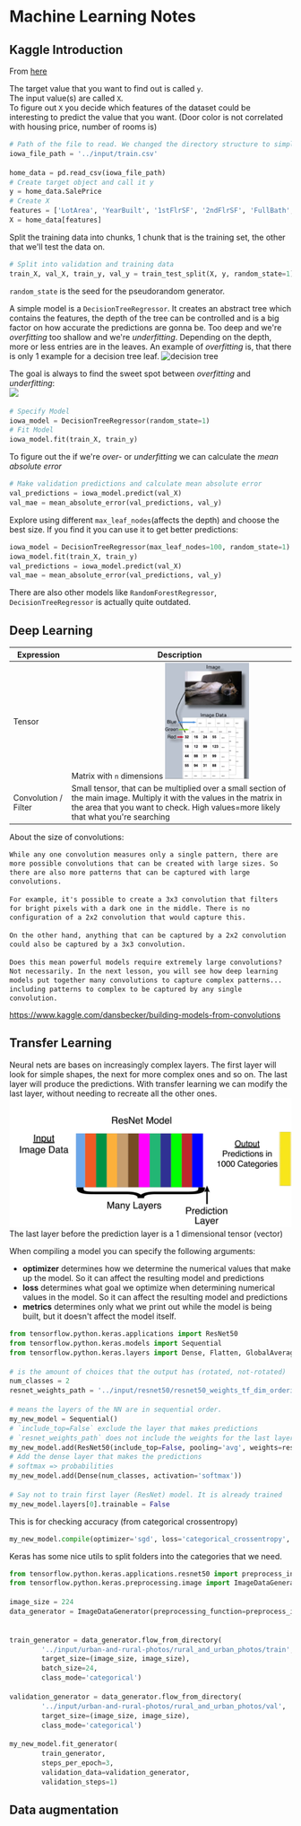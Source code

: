 # Machine Learning Notes

## Kaggle Introduction
From [here](https://www.kaggle.com/learn/intro-to-machine-learning)  

The target value that you want to find out is called `y`.  
The input value(s) are called `X`.  
To figure out `X` you decide which features of the dataset could be interesting to predict the value that you want. (Door color is not correlated with housing price, number of rooms is)
```python
# Path of the file to read. We changed the directory structure to simplify submitting to a competition
iowa_file_path = '../input/train.csv'

home_data = pd.read_csv(iowa_file_path)
# Create target object and call it y
y = home_data.SalePrice
# Create X
features = ['LotArea', 'YearBuilt', '1stFlrSF', '2ndFlrSF', 'FullBath', 'BedroomAbvGr', 'TotRmsAbvGrd']
X = home_data[features]
```

Split the training data into chunks, 1 chunk that is the training set, the other that we'll test the data on.
```python
# Split into validation and training data
train_X, val_X, train_y, val_y = train_test_split(X, y, random_state=1)
```
`random_state` is the seed for the pseudorandom generator.

A simple model is a `DecisionTreeRegressor`. It creates an abstract tree which contains the features, the depth of the tree can be controlled and is a big factor on how accurate the predictions are gonna be. Too deep and we're _overfitting_ too shallow and we're _underfitting_. Depending on the depth, more or less entries are in the leaves. An example of _overfitting_ is, that there is only 1 example for a decision tree leaf.
![decision tree](https://i.imgur.com/R3ywQsR.png)

The goal is always to find the sweet spot between _overfitting_ and _underfitting_:  
![](https://i.imgur.com/2q85n9s.png)
```python
# Specify Model
iowa_model = DecisionTreeRegressor(random_state=1)
# Fit Model
iowa_model.fit(train_X, train_y)
```
To figure out the if we're _over-_ or _underfitting_ we can calculate the _mean absolute error_
```python
# Make validation predictions and calculate mean absolute error
val_predictions = iowa_model.predict(val_X)
val_mae = mean_absolute_error(val_predictions, val_y)
```
Explore using different `max_leaf_nodes`(affects the depth) and choose the best size. If you find it you can use it to get better predictions:
```python
iowa_model = DecisionTreeRegressor(max_leaf_nodes=100, random_state=1)
iowa_model.fit(train_X, train_y)
val_predictions = iowa_model.predict(val_X)
val_mae = mean_absolute_error(val_predictions, val_y)
```

There are also other models like `RandomForestRegressor`, `DecisionTreeRegressor` is actually quite outdated.

## Deep Learning
 | Expression | Description | 
 | ---------- | ----------- | 
 | Tensor | Matrix with `n` dimensions <img src="tensor.png" width=150> | 
 | Convolution / Filter | Small tensor, that can be multiplied over a small section of the main image. Multiply it with the values in the matrix in the area that you want to check. High values=more likely that what you're searching | 

About the size of convolutions:  
```
While any one convolution measures only a single pattern, there are more possible convolutions that can be created with large sizes. So there are also more patterns that can be captured with large convolutions.

For example, it's possible to create a 3x3 convolution that filters for bright pixels with a dark one in the middle. There is no configuration of a 2x2 convolution that would capture this.

On the other hand, anything that can be captured by a 2x2 convolution could also be captured by a 3x3 convolution.

Does this mean powerful models require extremely large convolutions? Not necessarily. In the next lesson, you will see how deep learning models put together many convolutions to capture complex patterns... including patterns to complex to be captured by any single convolution.
```
https://www.kaggle.com/dansbecker/building-models-from-convolutions

## Transfer Learning
Neural nets are bases on increasingly complex layers. The first layer will look for simple shapes, the next for more complex ones and so on. The last layer will produce the predictions. With transfer learning we can modify the last layer, without needing to recreate all the other ones.
![transfer-learning-layers](transfer-learning-layers.png)
The last layer before the prediction layer is a 1 dimensional tensor (vector)


When compiling a model you can specify the following arguments:

- **optimizer** determines how we determine the numerical values that make up the model. So it can affect the resulting model and predictions
- **loss** determines what goal we optimize when determining numerical values in the model. So it can affect the resulting model and predictions
- **metrics** determines only what we print out while the model is being built, but it doesn't affect the model itself.

```python
from tensorflow.python.keras.applications import ResNet50
from tensorflow.python.keras.models import Sequential
from tensorflow.python.keras.layers import Dense, Flatten, GlobalAveragePooling2D

# is the amount of choices that the output has (rotated, not-rotated)  
num_classes = 2
resnet_weights_path = '../input/resnet50/resnet50_weights_tf_dim_ordering_tf_kernels_notop.h5'

# means the layers of the NN are in sequential order.  
my_new_model = Sequential()
# `include_top=False` exclude the layer that makes predictions  
# `resnet_weights_path` does not include the weights for the last layer as well.  
my_new_model.add(ResNet50(include_top=False, pooling='avg', weights=resnet_weights_path))
# Add the dense layer that makes the predictions
# softmax => probabilities
my_new_model.add(Dense(num_classes, activation='softmax'))

# Say not to train first layer (ResNet) model. It is already trained
my_new_model.layers[0].trainable = False
```

This is for checking accuracy (from categorical crossentropy)
```python
my_new_model.compile(optimizer='sgd', loss='categorical_crossentropy', metrics=['accuracy'])
```

Keras has some nice utils to split folders into the categories that we need.
```python
from tensorflow.python.keras.applications.resnet50 import preprocess_input
from tensorflow.python.keras.preprocessing.image import ImageDataGenerator

image_size = 224
data_generator = ImageDataGenerator(preprocessing_function=preprocess_input)


train_generator = data_generator.flow_from_directory(
        '../input/urban-and-rural-photos/rural_and_urban_photos/train',
        target_size=(image_size, image_size),
        batch_size=24,
        class_mode='categorical')

validation_generator = data_generator.flow_from_directory(
        '../input/urban-and-rural-photos/rural_and_urban_photos/val',
        target_size=(image_size, image_size),
        class_mode='categorical')

my_new_model.fit_generator(
        train_generator,
        steps_per_epoch=3,
        validation_data=validation_generator,
        validation_steps=1)
```

## Data augmentation